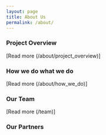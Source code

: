 ```yaml
---
layout: page
title: About Us
permalink: /about/
---
```


### Project Overview

[Read more (/about/project_overview)]

### How we do what we do

[Read more (/about/how_we_do)]

### Our Team

[Read more (/team)]

### Our Partners
